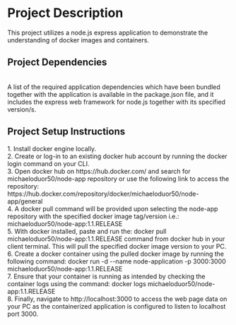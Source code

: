 <h1>Project Description</h1>
This project utilizes a node.js express application to demonstrate the understanding of docker images and containers.<br>
<h2>Project Dependencies</h2><br>
A list of the required application dependencies which have been bundled together with the application is available in the package.json file, and it includes the express web framework for node.js together with its specified version/s.<br>
<h2>Project Setup Instructions</h2>
1. Install docker engine locally.<br>
2. Create or log-in to an existing docker hub account by running the docker login command on your CLI.<br>
3. Open docker hub on https://hub.docker.com/ and search for michaeloduor50/node-app repository or use the following link to access the repository: https://hub.docker.com/repository/docker/michaeloduor50/node-app/general<br>
4. A docker pull command will be provided upon selecting the node-app repository with the specified docker image tag/version i.e.: michaeloduor50/node-app:1.1.RELEASE<br>
5. With docker installed, paste and run the: docker pull michaeloduor50/node-app:1.1.RELEASE command from docker hub in your client terminal. This will pull the specified docker image version to your PC. <br>
6. Create a docker container using the pulled docker image by running the following command: docker run -d --name node-application -p 3000:3000 michaeloduor50/node-app:1.1.RELEASE <br> 
7. Ensure that your container is running as intended by checking the container logs using the command: docker logs michaeloduor50/node-app:1.1.RELEASE <br>
8. Finally, navigate to http://localhost:3000 to access the web page data on your PC as the containerized application is configured to listen to localhost port 3000.